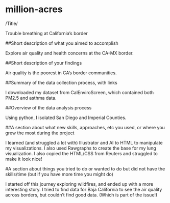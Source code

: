 # million-acres
/Title/

Trouble breathing at California’s border

##Short description of what you aimed to accomplish

Explore air quality and health concerns at the CA-MX border.

##Short description of your findings

Air quality is the poorest in CA’s border communities.

##Summary of the data collection process, with links

I downloaded my dataset from CalEnviroScreen, which contained both PM2.5 and asthma data.

##Overview of the data analysis process

Using python, I isolated San Diego and Imperial Counties.

##A section about what new skills, approaches, etc you used, or where you grew the most during the project

I learned (and struggled a lot with) Illustrator and AI to HTML to manipulate my visualizations. I also used Rawgraphs to create the base for my lung visualization. I also copied the HTML/CSS from Reuters and struggled to make it look nice!

#A section about things you tried to do or wanted to do but did not have the skills/time (but if you have more time you might do)

I started off this journey exploring wildfires, and ended up with a more interesting story. I tried to find data for Baja California to see the air quality across borders, but couldn’t find good data. (Which is part of the issue!)
